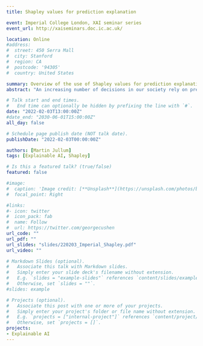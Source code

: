 ```yaml
---
title: Shapley values for prediction explanation

event: Imperial College London, XAI seminar series
event_url: http://xaiseminars.doc.ic.ac.uk/

location: Online
#address:
#  street: 450 Serra Mall
#  city: Stanford
#  region: CA
#  postcode: '94305'
#  country: United States

summary: Overview of the use of Shapley values for prediction explanation
abstract: "An increasing number of decisions in our society rely on predictions stemming from complex machine learning models and the like. The importance and complexity of many of these models drive an urge for understanding and explanation of these predictions. Shapley values is a game theoretic concept that can be used explain such individual predictions. The Shapley value framework has a series of desirable theoretical properties, and can in principle handle any predictive model. In this talk I will provide an introduction to the Shapley value framework for prediction explanation, considering both theoretical and practical aspects. I will highlight two main challenges with the framework and lay out suggestions for how to approach those challenges. If time allows it, I will also showcase how to easily use the R-package shapr to explain predictive models using Shapley values."

# Talk start and end times.
#   End time can optionally be hidden by prefixing the line with `#`.
date: "2022-02-03T13:00:00Z"
#date_end: "2030-06-01T15:00:00Z"
all_day: false

# Schedule page publish date (NOT talk date).
publishDate: "2022-02-03T00:00:00Z"

authors: [Martin Jullum]
tags: [Explainable AI, Shapley]

# Is this a featured talk? (true/false)
featured: false

#image:
#  caption: 'Image credit: [**Unsplash**](https://unsplash.com/photos/bzdhc5b3Bxs)'
#  focal_point: Right

#links:
#- icon: twitter
#  icon_pack: fab
#  name: Follow
#  url: https://twitter.com/georgecushen
url_code: ""
url_pdf: ""
url_slides: "slides/220203_Imperial_Shapley.pdf"
url_video: ""

# Markdown Slides (optional).
#   Associate this talk with Markdown slides.
#   Simply enter your slide deck's filename without extension.
#   E.g. `slides = "example-slides"` references `content/slides/example-slides.md`.
#   Otherwise, set `slides = ""`.
#slides: example

# Projects (optional).
#   Associate this post with one or more of your projects.
#   Simply enter your project's folder or file name without extension.
#   E.g. `projects = ["internal-project"]` references `content/project/deep-learning/index.md`.
#   Otherwise, set `projects = []`.
projects:
- Explainable AI
---
```

